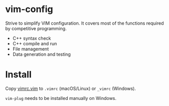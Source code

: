 # vim-config

Strive to simplify VIM configuration. It covers most of the functions required by competitive programming.

- C++ syntax check
- C++ compile and run
- File management
- Data generation and testing

# Install 

Copy [vimrc.vim](./vimrc.vim) to `.vimrc` (macOS/Linux) or `_vimrc` (Windows).

`vim-plug` needs to be installed manually on Windows.


